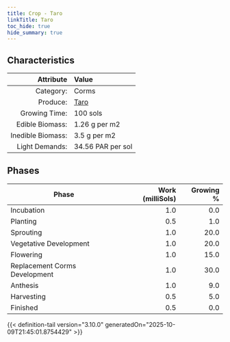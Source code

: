 ```yaml
---
title: Crop - Taro
linkTitle: Taro
toc_hide: true
hide_summary: true
---
```

<!-- This is generated by the MarsSim HelpGenertor, do not edit. -->

## Characteristics

| Attribute      | Value |
|--------:|:------|
|Category:|Corms|
|Produce:|[Taro](/docs/definitions/resource/taro)|
|Growing Time:|100 sols|
|Edible Biomass:|1.26 g per m2|
|Inedible Biomass:|3.5 g per m2|
|Light Demands:|34.56 PAR per sol|

## Phases

| Phase           | Work (milliSols) | Growing % |
|-----------|------:|--------:|
|Incubation|1.0|0.0|
|Planting|0.5|1.0|
|Sprouting|1.0|20.0|
|Vegetative Development|1.0|20.0|
|Flowering|1.0|15.0|
|Replacement Corms Development|1.0|30.0|
|Anthesis|1.0|9.0|
|Harvesting|0.5|5.0|
|Finished|0.5|0.0|


{{< definition-tail version="3.10.0" generatedOn="2025-10-09T21:45:01.8754429" >}}

